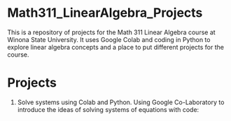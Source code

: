 # Math311_LinearAlgebra_Projects
This is a repository of projects for the Math 311 Linear Algebra course at Winona State University. It uses Google Colab and coding in Python to explore linear algebra concepts and a place to put different projects for the course. 
# Projects
1. Solve systems using Colab and Python.
   Using Google Co-Laboratory to introduce the ideas of solving systems of equations with code:
   
